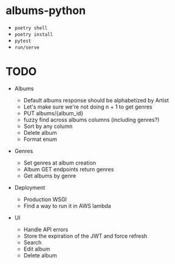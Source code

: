 # albums-python

- `poetry shell`
- `poetry install`
- `pytest`
- `run/serve`

# TODO

- Albums
    - Default albums response should be alphabetized by Artist
    - Let's make sure we're not doing n + 1 to get genres
    - PUT albums/{album_id}
    - fuzzy find across albums columns (including genres?)
    - Sort by any column
    - Delete album
    - Format enum

- Genres
    - Set genres at album creation
    - Album GET endpoints return genres
    - Get albums by genre

- Deployment
    - Production WSGI
    - Find a way to run it in AWS lambda

- UI
    - Handle API errors
    - Store the expiration of the JWT and force refresh
    - Search
    - Edit album
    - Delete album
